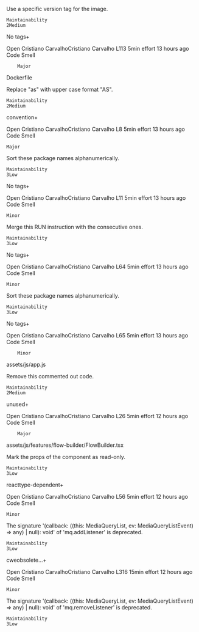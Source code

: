 Use a specific version tag for the image.

    Maintainability
    2Medium

No tags+

Open
Cristiano CarvalhoCristiano Carvalho
L113
5min effort
13 hours ago
Code Smell

        Major

Dockerfile

Replace "as" with upper case format "AS".

    Maintainability
    2Medium

convention+

Open
Cristiano CarvalhoCristiano Carvalho
L8
5min effort
13 hours ago
Code Smell

    Major

Sort these package names alphanumerically.

    Maintainability
    3Low

No tags+

Open
Cristiano CarvalhoCristiano Carvalho
L11
5min effort
13 hours ago
Code Smell

    Minor

Merge this RUN instruction with the consecutive ones.

    Maintainability
    3Low

No tags+

Open
Cristiano CarvalhoCristiano Carvalho
L64
5min effort
13 hours ago
Code Smell

    Minor

Sort these package names alphanumerically.

    Maintainability
    3Low

No tags+

Open
Cristiano CarvalhoCristiano Carvalho
L65
5min effort
13 hours ago
Code Smell

        Minor

assets/js/app.js

Remove this commented out code.

    Maintainability
    2Medium

unused+

Open
Cristiano CarvalhoCristiano Carvalho
L26
5min effort
12 hours ago
Code Smell

        Major

assets/js/features/flow-builder/FlowBuilder.tsx

Mark the props of the component as read-only.

    Maintainability
    3Low

reacttype-dependent+

Open
Cristiano CarvalhoCristiano Carvalho
L56
5min effort
12 hours ago
Code Smell

    Minor

The signature '(callback: ((this: MediaQueryList, ev: MediaQueryListEvent) => any) | null): void' of 'mq.addListener' is deprecated.

    Maintainability
    3Low

cweobsolete...+

Open
Cristiano CarvalhoCristiano Carvalho
L316
15min effort
12 hours ago
Code Smell

    Minor

The signature '(callback: ((this: MediaQueryList, ev: MediaQueryListEvent) => any) | null): void' of 'mq.removeListener' is deprecated.

    Maintainability
    3Low
